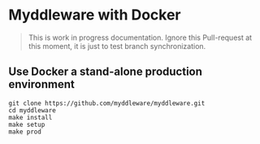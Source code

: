 # Myddleware with Docker

> This is work in progress documentation. Ignore this Pull-request at this moment, it is just to test branch synchronization.

## Use Docker a stand-alone production environment

```shell
git clone https://github.com/myddleware/myddleware.git
cd myddleware
make install
make setup
make prod
```



